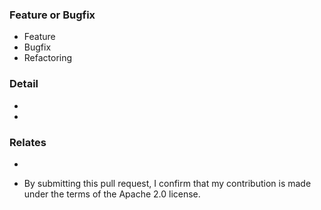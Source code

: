 ### Feature or Bugfix
<!-- please choose -->
- Feature
- Bugfix
- Refactoring

### Detail
- <feature1 or bug1>
- <feature2 or bug2>

### Relates
- <URL or Ticket>

- By submitting this pull request, I confirm that my contribution is made under the terms of the Apache 2.0 license.

